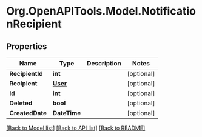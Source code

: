 # Org.OpenAPITools.Model.NotificationRecipient

## Properties

Name | Type | Description | Notes
------------ | ------------- | ------------- | -------------
**RecipientId** | **int** |  | [optional] 
**Recipient** | [**User**](User.md) |  | [optional] 
**Id** | **int** |  | [optional] 
**Deleted** | **bool** |  | [optional] 
**CreatedDate** | **DateTime** |  | [optional] 

[[Back to Model list]](../README.md#documentation-for-models) [[Back to API list]](../README.md#documentation-for-api-endpoints) [[Back to README]](../README.md)

